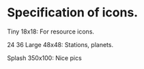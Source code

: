 # Specification of icons.

Tiny 18x18: For resource icons.

24
36 
Large 48x48: Stations, planets.


Splash 350x100: Nice pics